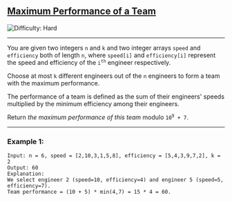 <h2><a href="https://leetcode.com/problems/maximum-performance-of-a-team">Maximum Performance of a Team</a></h2> 
<img src='https://img.shields.io/badge/Difficulty-Hard-red' alt='Difficulty: Hard' />
<hr>

<p>
You are given two integers <code>n</code> and <code>k</code> and two integer arrays <code>speed</code> and <code>efficiency</code> both of length <code>n</code>, where <code>speed[i]</code> and <code>efficiency[i]</code> represent the speed and efficiency of the <code>i<sup>th</sup></code> engineer respectively.
</p>

<p>
Choose at most <code>k</code> different engineers out of the <code>n</code> engineers to form a team with the maximum performance.
</p>

<p>
The performance of a team is defined as the sum of their engineers' speeds multiplied by the minimum efficiency among their engineers.
</p>

<p>
Return <em>the maximum performance of this team</em> modulo <code>10<sup>9</sup> + 7</code>.
</p>

---

### Example 1:
```text
Input: n = 6, speed = [2,10,3,1,5,8], efficiency = [5,4,3,9,7,2], k = 2
Output: 60
Explanation:
We select engineer 2 (speed=10, efficiency=4) and engineer 5 (speed=5, efficiency=7).
Team performance = (10 + 5) * min(4,7) = 15 * 4 = 60.